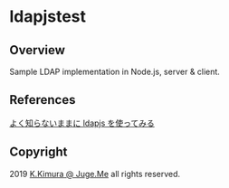 # ldapjstest

## Overview

Sample LDAP implementation in Node.js, server & client.


## References

[よく知らないままに ldapjs を使ってみる](https://qiita.com/ykudn/items/318c20f83d1ec2a05606)


## Copyright

2019 [K.Kimura @ Juge.Me](https://github.com/dotnsf) all rights reserved.

